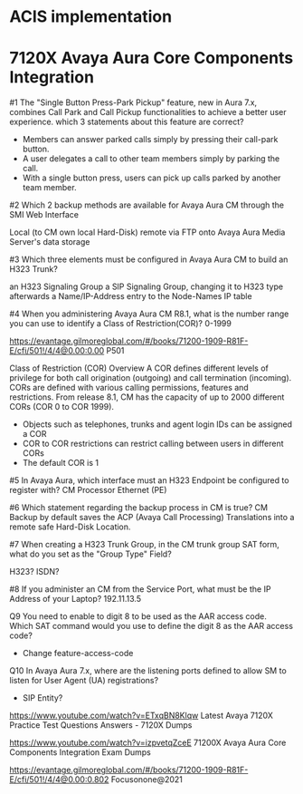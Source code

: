 # ACIS implementation
# 7120X Avaya Aura Core Components Integration

#1 The "Single Button Press-Park Pickup" feature, new in Aura 7.x, combines Call Park and Call Pickup functionalities to achieve a better user experience.
which 3 statements about this feature are correct?

- Members can answer parked calls simply by pressing their call-park button.
- A user delegates a call to other team members simply by parking the call.
- With a single button press, users can pick up calls parked by another team member.

#2 Which 2 backup methods are available for Avaya Aura CM through the SMI Web Interface 

Local (to CM own local Hard-Disk)
remote via FTP onto Avaya Aura Media Server's data storage


#3 Which three elements must be configured in Avaya Aura CM to build an H323 Trunk?

an H323 Signaling Group
a SIP Signaling Group, changing it to H323 type afterwards
a Name/IP-Address entry to the Node-Names IP table

#4 When you administering Avaya Aura CM R8.1, what is the number range you can use to identify a Class of Restriction(COR)?
0-1999

https://evantage.gilmoreglobal.com/#/books/71200-1909-R81F-E/cfi/501!/4/4@0.00:0.00 P501

Class of Restriction (COR) Overview
A COR defines different levels of privilege for both call origination (outgoing) and call termination (incoming). CORs are defined with various calling permissions, features and restrictions. From release 8.1, CM has the capacity of up to 2000 different CORs (COR 0 to COR 1999).
- Objects such as telephones, trunks and agent login IDs can be assigned a COR 
- COR to COR restrictions can restrict calling between users in different CORs 
- The default COR is 1

#5 In Avaya Aura, which interface must an H323 Endpoint be configured to register with?
CM Processor Ethernet (PE)

#6 Which statement regarding the backup process in CM is true?
CM Backup by default saves the ACP (Avaya Call Processing) Translations into a remote safe Hard-Disk Location.

#7 When creating a H323 Trunk Group, in the CM trunk group SAT form, what do you set as the "Group Type" Field?

H323? ISDN?

#8 If you administer an CM from the Service Port, what must be the IP Address of your Laptop?
192.11.13.5

Q9 You need to enable to digit 8 to be used as the AAR access code.     
Which SAT command would you use to define the digit 8 as the AAR access code?

- Change feature-access-code

Q10 In Avaya Aura 7.x, where are the listening ports defined to allow SM to listen for User Agent (UA) registrations?

- SIP Entity?

https://www.youtube.com/watch?v=ETxqBN8Klqw Latest Avaya 7120X Practice Test Questions Answers - 7120X Dumps

https://www.youtube.com/watch?v=izpvetqZceE 71200X Avaya Aura Core Components Integration Exam Dumps

https://evantage.gilmoreglobal.com/#/books/71200-1909-R81F-E/cfi/501!/4/4@0.00:0.802 Focusonone@2021
